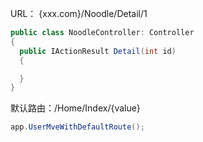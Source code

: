 URL： {xxx.com}/Noodle/Detail/1
```c#
public class NoodleController: Controller
{
  public IActionResult Detail(int id)
  {

  }
}
```


默认路由：/Home/Index/{value}
```c#
app.UserMveWithDefaultRoute();
```
  
    

  